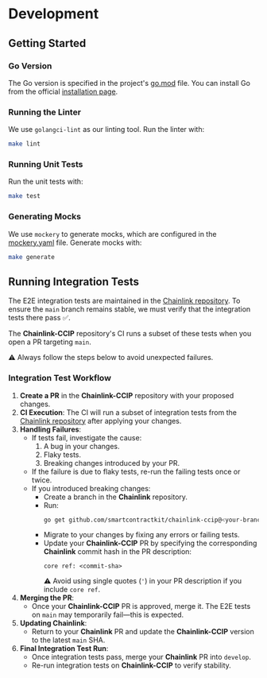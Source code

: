# Development

## Getting Started

### Go Version

The Go version is specified in the project's [go.mod](../go.mod) file. You can install Go from the official [installation page](https://go.dev/doc/install).

### Running the Linter

We use `golangci-lint` as our linting tool. Run the linter with:

```sh
make lint
```

### Running Unit Tests

Run the unit tests with:

```sh
make test
```

### Generating Mocks

We use `mockery` to generate mocks, which are configured in the [mockery.yaml](../.mockery.yaml) file. Generate mocks with:

```sh
make generate
```

## Running Integration Tests

The E2E integration tests are maintained in the [Chainlink repository](https://github.com/smartcontractkit/chainlink). To ensure the `main` branch remains stable, we must verify that the integration tests there pass ✅.

The **Chainlink-CCIP** repository's CI runs a subset of these tests when you open a PR targeting `main`.

⚠️ Always follow the steps below to avoid unexpected failures.

### Integration Test Workflow

1. **Create a PR** in the **Chainlink-CCIP** repository with your proposed changes.
2. **CI Execution**: The CI will run a subset of integration tests from the [Chainlink repository](https://github.com/smartcontractkit/chainlink) after applying your changes.
3. **Handling Failures**:
    - If tests fail, investigate the cause:
        1. A bug in your changes.
        2. Flaky tests.
        3. Breaking changes introduced by your PR.
    - If the failure is due to flaky tests, re-run the failing tests once or twice.
    - If you introduced breaking changes:
        - Create a branch in the **Chainlink** repository.
        - Run:
          ```sh
          go get github.com/smartcontractkit/chainlink-ccip@<your-branch-commit-sha>
          ```
        - Migrate to your changes by fixing any errors or failing tests.
        - Update your **Chainlink-CCIP** PR by specifying the corresponding **Chainlink** commit hash in the PR description:
          ```
          core ref: <commit-sha>
          ```
          ⚠️ Avoid using single quotes (`'`) in your PR description if you include `core ref`.
4. **Merging the PR**:
    - Once your **Chainlink-CCIP** PR is approved, merge it. The E2E tests on `main` may temporarily fail—this is expected.
5. **Updating Chainlink**:
    - Return to your **Chainlink** PR and update the **Chainlink-CCIP** version to the latest `main` SHA.
6. **Final Integration Test Run**:
    - Once integration tests pass, merge your **Chainlink** PR into `develop`.
    - Re-run integration tests on **Chainlink-CCIP** to verify stability.